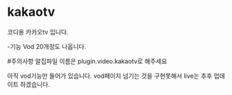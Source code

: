 # kakaotv
코디용 카카오tv 입니다. 

-기능
 Vod 20개정도 나옵니다.

#주의사항
알집파일 이름은 plugin.video.kakaotv로 해주세요

아직 vod기능만 들어가 있습니다. vod페이지 넘기는 것을 구현못해서 
live는 추후 업데이트 하겠습니다.
